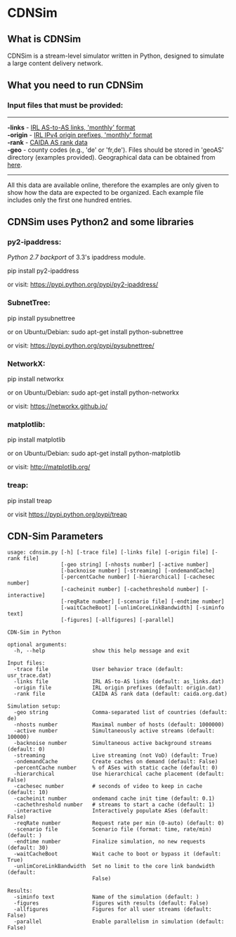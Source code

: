 CDNSim
=========

What is CDNSim
------------------

CDNSim is a stream-level simulator written in Python, designed to simulate a large content delivery network.

## What you need to run CDNSim

### Input files that must be provided:
------------------

   **-links**    - [IRL AS-to-AS links, 'monthly' format](http://irl.cs.ucla.edu/topology/)  
   **-origin**   - [IRL IPv4 origin prefixes, 'monthly' format](http://irl.cs.ucla.edu/topology/)  
   **-rank**     - [CAIDA AS rank data](http://as-rank.caida.org/)  
   **-geo**      - county codes (e.g., 'de' or 'fr,de'). Files should be stored in 'geoAS' directory (examples provided). Geographical data can be obtained from [here](http://www.tcpiputils.com/browse/as).

------------------

All this data are available online, therefore the examples are only given to show how the data are expected to be organized. Each example file includes only the first one hundred entries.

 
## CDNSim uses Python2 and some libraries

### py2-ipaddress:

*Python 2.7 backport* of 3.3's ipaddress module.

pip install py2-ipaddress

or visit: https://pypi.python.org/pypi/py2-ipaddress/

### SubnetTree:

pip install pysubnettree

or on Ubuntu/Debian: sudo apt-get install python-subnettree

or visit: https://pypi.python.org/pypi/pysubnettree/

### NetworkX:

pip install networkx

or on Ubuntu/Debian: sudo apt-get install python-networkx

or visit: https://networkx.github.io/

### matplotlib:

pip install matplotlib

or on Ubuntu/Debian: sudo apt-get install python-matplotlib

or visit: http://matplotlib.org/

### treap:

pip install treap

or visit https://pypi.python.org/pypi/treap


## CDN-Sim Parameters

    usage: cdnsim.py [-h] [-trace file] [-links file] [-origin file] [-rank file]
                     [-geo string] [-nhosts number] [-active number]
                     [-backnoise number] [-streaming] [-ondemandCache]
                     [-percentCache number] [-hierarchical] [-cachesec number]
                     [-cacheinit number] [-cachethreshold number] [-interactive]
                     [-reqRate number] [-scenario file] [-endtime number]
                     [-waitCacheBoot] [-unlimCoreLinkBandwidth] [-siminfo text]
                     [-figures] [-allfigures] [-parallel]
    
    CDN-Sim in Python
    
    optional arguments:
      -h, --help               show this help message and exit
    
    Input files:
      -trace file              User behavior trace (default: usr_trace.dat)
      -links file              IRL AS-to-AS links (default: as_links.dat)
      -origin file             IRL origin prefixes (default: origin.dat)
      -rank file               CAIDA AS rank data (default: caida.org.dat)
    
    Simulation setup:
      -geo string              Comma-separated list of countries (default: de)
      -nhosts number           Maximal number of hosts (default: 1000000)
      -active number           Simultaneously active streams (default: 100000)
      -backnoise number        Simultaneous active background streams (default: 0)
      -streaming               Live streaming (not VoD) (default: True)
      -ondemandCache           Create caches on demand (default: False)
      -percentCache number     % of ASes with static cache (default: 0)
      -hierarchical            Use hierarchical cache placement (default: False)
      -cachesec number         # seconds of video to keep in cache (default: 10)
      -cacheinit number        ondemand cache init time (default: 0.1)
      -cachethreshold number   # streams to start a cache (default: 1)
      -interactive             Interactively populate ASes (default: False)
      -reqRate number          Request rate per min (0-auto) (default: 0)
      -scenario file           Scenario file (format: time, rate/min) (default: )
      -endtime number          Finalize simulation, no new requests (default: 30)
      -waitCacheBoot           Wait cache to boot or bypass it (default: True)
      -unlimCoreLinkBandwidth  Set no limit to the core link bandwidth (default:
                               False)
    
    Results:
      -siminfo text            Name of the simulation (default: )
      -figures                 Figures with results (default: False)
      -allfigures              Figures for all user streams (default: False)
      -parallel                Enable parallelism in simulation (default: False)

